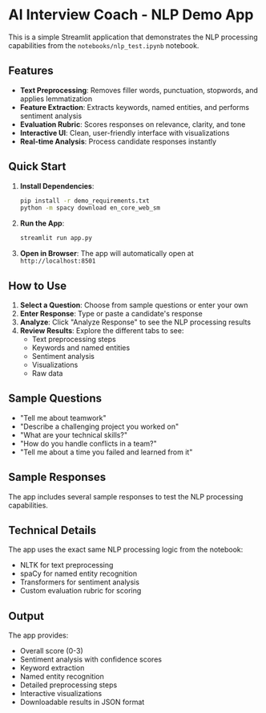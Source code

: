 # AI Interview Coach - NLP Demo App

This is a simple Streamlit application that demonstrates the NLP processing capabilities from the `notebooks/nlp_test.ipynb` notebook.

## Features

- **Text Preprocessing**: Removes filler words, punctuation, stopwords, and applies lemmatization
- **Feature Extraction**: Extracts keywords, named entities, and performs sentiment analysis
- **Evaluation Rubric**: Scores responses on relevance, clarity, and tone
- **Interactive UI**: Clean, user-friendly interface with visualizations
- **Real-time Analysis**: Process candidate responses instantly

## Quick Start

1. **Install Dependencies**:
   ```bash
   pip install -r demo_requirements.txt
   python -m spacy download en_core_web_sm
   ```

2. **Run the App**:
   ```bash
   streamlit run app.py
   ```

3. **Open in Browser**: The app will automatically open at `http://localhost:8501`

## How to Use

1. **Select a Question**: Choose from sample questions or enter your own
2. **Enter Response**: Type or paste a candidate's response
3. **Analyze**: Click "Analyze Response" to see the NLP processing results
4. **Review Results**: Explore the different tabs to see:
   - Text preprocessing steps
   - Keywords and named entities
   - Sentiment analysis
   - Visualizations
   - Raw data

## Sample Questions

- "Tell me about teamwork"
- "Describe a challenging project you worked on"
- "What are your technical skills?"
- "How do you handle conflicts in a team?"
- "Tell me about a time you failed and learned from it"

## Sample Responses

The app includes several sample responses to test the NLP processing capabilities.

## Technical Details

The app uses the exact same NLP processing logic from the notebook:
- NLTK for text preprocessing
- spaCy for named entity recognition
- Transformers for sentiment analysis
- Custom evaluation rubric for scoring

## Output

The app provides:
- Overall score (0-3)
- Sentiment analysis with confidence scores
- Keyword extraction
- Named entity recognition
- Detailed preprocessing steps
- Interactive visualizations
- Downloadable results in JSON format
